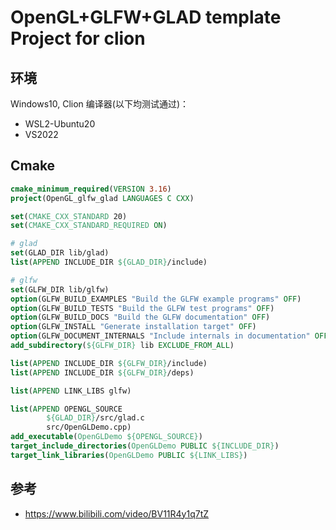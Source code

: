 # OpenGL+GLFW+GLAD template Project for clion


## 环境
Windows10, Clion
编译器(以下均测试通过)：
- WSL2-Ubuntu20
- VS2022

## Cmake

```cmake
cmake_minimum_required(VERSION 3.16)
project(OpenGL_glfw_glad LANGUAGES C CXX)

set(CMAKE_CXX_STANDARD 20)
set(CMAKE_CXX_STANDARD_REQUIRED ON)

# glad
set(GLAD_DIR lib/glad)
list(APPEND INCLUDE_DIR ${GLAD_DIR}/include)

# glfw
set(GLFW_DIR lib/glfw)
option(GLFW_BUILD_EXAMPLES "Build the GLFW example programs" OFF)
option(GLFW_BUILD_TESTS "Build the GLFW test programs" OFF)
option(GLFW_BUILD_DOCS "Build the GLFW documentation" OFF)
option(GLFW_INSTALL "Generate installation target" OFF)
option(GLFW_DOCUMENT_INTERNALS "Include internals in documentation" OFF)
add_subdirectory(${GLFW_DIR} lib EXCLUDE_FROM_ALL)

list(APPEND INCLUDE_DIR ${GLFW_DIR}/include)
list(APPEND INCLUDE_DIR ${GLFW_DIR}/deps)

list(APPEND LINK_LIBS glfw)

list(APPEND OPENGL_SOURCE
        ${GLAD_DIR}/src/glad.c
        src/OpenGLDemo.cpp)
add_executable(OpenGLDemo ${OPENGL_SOURCE})
target_include_directories(OpenGLDemo PUBLIC ${INCLUDE_DIR})
target_link_libraries(OpenGLDemo PUBLIC ${LINK_LIBS})

```

## 参考
- https://www.bilibili.com/video/BV11R4y1q7tZ